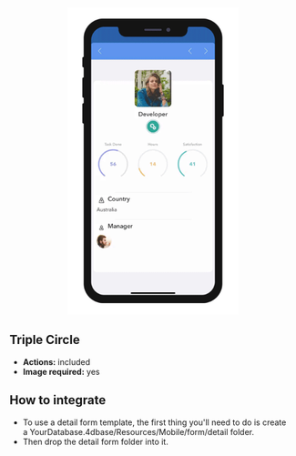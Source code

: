 <p align="center"><img src="https://github.com/4d-for-ios/4d-for-ios-form-detail-TripleCircle/blob/master/template.gif" alt="Triple Circle" height="auto" width="300"></p>

## Triple Circle

* **Actions:** included
* **Image required:** yes

## How to integrate

* To use a detail form template, the first thing you'll need to do is create a YourDatabase.4dbase/Resources/Mobile/form/detail folder.
* Then drop the detail form folder into it.
